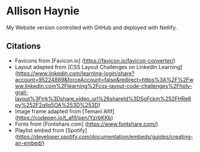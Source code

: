 # Allison Haynie
My Website version controlled with GitHub and deployed with Netlify. 

## Citations
* Favicons from [Favicon.io] (https://favicon.io/favicon-converter/)
* Layout adapted from [CSS Layout Challenges on LinkedIn Learning] (https://www.linkedin.com/learning-login/share?account=95224889&forceAccount=false&redirect=https%3A%2F%2Fwww.linkedin.com%2Flearning%2Fcss-layout-code-challenges%2Fholy-grail-layout%3Ftrk%3Dshare_video_url%26shareId%3DSgFckm%252FHRe6py%252F2qllq5OA%253D%253D)
* Image frame adapted from [Temani Afif] (https://codepen.io/t_afif/pen/YzrbKKb)
* Fonts from [Fontshare.com] (https://www.fontshare.com/)
* Playlist embed from [Spotify] (https://developer.spotify.com/documentation/embeds/guides/creating-an-embed/)
